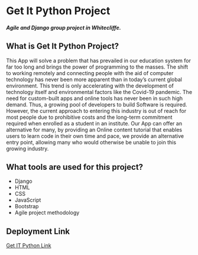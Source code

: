 # Get It Python Project
##### Agile and Django group project in Whitecliffe.


## What is Get It Python Project?

This App will solve a problem that has prevailed in our education system for far too long and brings the power of programming to the masses. 
The shift to working remotely and connecting people with the aid of computer technology has never been more apparent than in today’s current global environment. 
This trend is only accelerating with the development of technology itself and environmental factors like the Covid-19 pandemic. 
The need for custom-built apps and online tools has never been in such high demand. 
Thus, a growing pool of developers to build Software is required. However, the current approach to entering this industry is out of reach 
for most people due to prohibitive costs and the long-term commitment required when enrolled as a student in an institute. 
Our App can offer an alternative for many, by providing an Online content tutorial that enables users to learn code in their own time and pace, 
we provide an alternative entry point, allowing many who would otherwise be unable to join this growing industry.


## What tools are used for this project?

+ Django
+ HTML
+ CSS
+ JavaScript
+ Bootstrap
+ Agile project methodology


## Deployment Link
[Get IT Python Link](https://masamist.pythonanywhere.com/)

